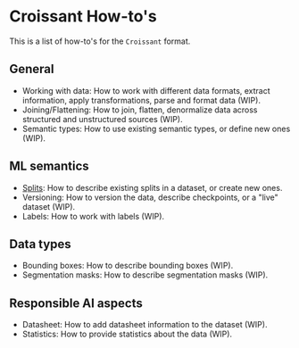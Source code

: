 # Croissant How-to's

This is a list of how-to's for the `Croissant` format.

## General 


* Working with data: How to work with different data formats,
  extract information, apply transformations, parse and format data (WIP).
* Joining/Flattening: How to join, flatten, denormalize data
  across structured and unstructured sources (WIP).
* Semantic types: How to use existing semantic types, or
  define new ones (WIP).

## ML semantics

*   [Splits](specify-splits.md): How to describe existing splits in a dataset, or create
    new ones.
*   Versioning: How to version the data, describe checkpoints, or
    a "live" dataset (WIP).
*   Labels: How to work with labels (WIP).

## Data types

*   Bounding boxes: How to describe bounding boxes (WIP).
*   Segmentation masks: How to describe segmentation masks (WIP).

## Responsible AI aspects

*   Datasheet: How to add datasheet information to the dataset (WIP).
*   Statistics: How to provide statistics about the data (WIP).

  
